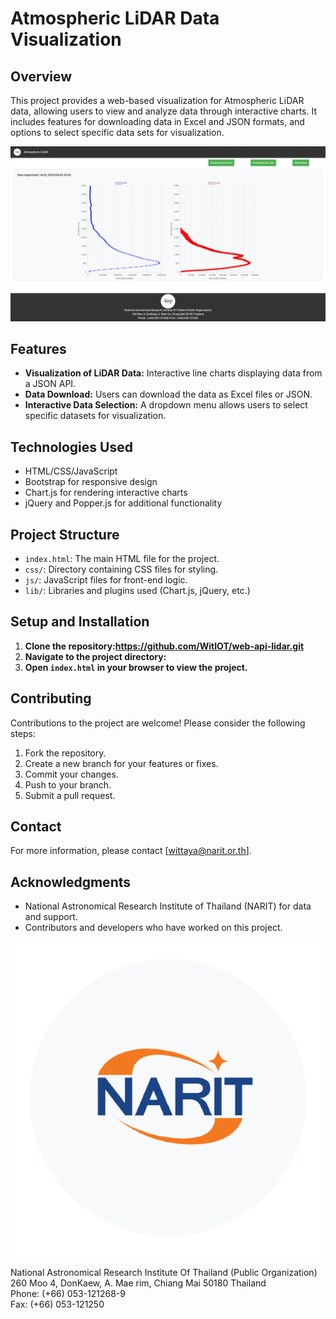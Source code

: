 # Atmospheric LiDAR Data Visualization

## Overview
This project provides a web-based visualization for Atmospheric LiDAR data, allowing users to view and analyze data through interactive charts. It includes features for downloading data in Excel and JSON formats, and options to select specific data sets for visualization.

![Image](img/Example-Image.png)

## Features
- **Visualization of LiDAR Data:** Interactive line charts displaying data from a JSON API.
- **Data Download:** Users can download the data as Excel files or JSON.
- **Interactive Data Selection:** A dropdown menu allows users to select specific datasets for visualization.

## Technologies Used
- HTML/CSS/JavaScript
- Bootstrap for responsive design
- Chart.js for rendering interactive charts
- jQuery and Popper.js for additional functionality

## Project Structure
- `index.html`: The main HTML file for the project.
- `css/`: Directory containing CSS files for styling.
- `js/`: JavaScript files for front-end logic.
- `lib/`: Libraries and plugins used (Chart.js, jQuery, etc.)

## Setup and Installation
1. **Clone the repository:https://github.com/WitIOT/web-api-lidar.git**
2. **Navigate to the project directory:**
3. **Open `index.html` in your browser to view the project.**

## Contributing
Contributions to the project are welcome! Please consider the following steps:
1. Fork the repository.
2. Create a new branch for your features or fixes.
3. Commit your changes.
4. Push to your branch.
5. Submit a pull request.

## Contact
For more information, please contact [wittaya@narit.or.th].

## Acknowledgments
- National Astronomical Research Institute of Thailand (NARIT) for data and support.
- Contributors and developers who have worked on this project.

![NARIT Logo](NARIT.png)

National Astronomical Research Institute Of Thailand (Public Organization)  
260 Moo 4, DonKaew, A. Mae rim, Chiang Mai 50180 Thailand  
Phone: (+66) 053-121268-9  
Fax: (+66) 053-121250
